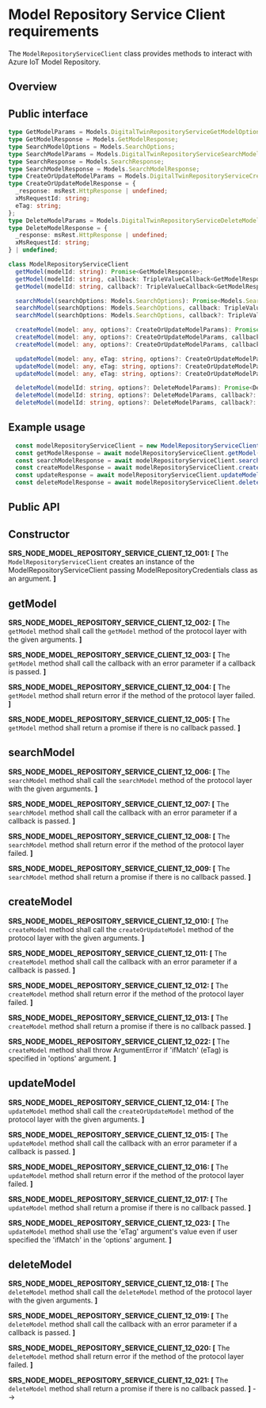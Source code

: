 # Model Repository Service Client requirements

The `ModelRepositoryServiceClient` class provides methods to interact with Azure IoT Model Repository.

## Overview

## Public interface

```typescript
type GetModelParams = Models.DigitalTwinRepositoryServiceGetModelOptionalParams;
type GetModelResponse = Models.GetModelResponse;
type SearchModelOptions = Models.SearchOptions;
type SearchModelParams = Models.DigitalTwinRepositoryServiceSearchModelOptionalParams;
type SearchResponse = Models.SearchResponse;
type SearchModelResponse = Models.SearchModelResponse;
type CreateOrUpdateModelParams = Models.DigitalTwinRepositoryServiceCreateOrUpdateModelOptionalParams;
type CreateOrUpdateModelResponse = {
  _response: msRest.HttpResponse | undefined;
  xMsRequestId: string;
  eTag: string;
};
type DeleteModelParams = Models.DigitalTwinRepositoryServiceDeleteModelOptionalParams;
type DeleteModelResponse = {
  _response: msRest.HttpResponse | undefined;
  xMsRequestId: string;
} | undefined;

class ModelRepositoryServiceClient
  getModel(modelId: string): Promise<GetModelResponse>;
  getModel(modelId: string, callback: TripleValueCallback<GetModelResponse, msRest.HttpOperationResponse>): void;
  getModel(modelId: string, callback?: TripleValueCallback<GetModelResponse, msRest.HttpOperationResponse>): void | Promise<GetModelResponse>;

  searchModel(searchOptions: Models.SearchOptions): Promise<Models.SearchModelResponse>;
  searchModel(searchOptions: Models.SearchOptions, callback: TripleValueCallback<Models.SearchResponse, msRest.HttpOperationResponse>): void;
  searchModel(searchOptions: Models.SearchOptions, callback?: TripleValueCallback<Models.SearchResponse, msRest.HttpOperationResponse>): void | Promise<Models.SearchModelResponse>;

  createModel(model: any, options?: CreateOrUpdateModelParams): Promise<CreateOrUpdateModelResponse>;
  createModel(model: any, options?: CreateOrUpdateModelParams, callback?: TripleValueCallback<CreateOrUpdateModelResponse, msRest.HttpOperationResponse>): void;
  createModel(model: any, options?: CreateOrUpdateModelParams, callback?: TripleValueCallback<CreateOrUpdateModelResponse, msRest.HttpOperationResponse>): void | Promise<CreateOrUpdateModelResponse>;

  updateModel(model: any, eTag: string, options?: CreateOrUpdateModelParams): Promise<CreateOrUpdateModelResponse>;
  updateModel(model: any, eTag: string, options?: CreateOrUpdateModelParams, callback?: TripleValueCallback<CreateOrUpdateModelResponse, msRest.HttpOperationResponse>): void;
  updateModel(model: any, eTag: string, options?: CreateOrUpdateModelParams, callback?: TripleValueCallback<CreateOrUpdateModelResponse, msRest.HttpOperationResponse>): void | Promise<CreateOrUpdateModelResponse>;

  deleteModel(modelId: string, options?: DeleteModelParams): Promise<DeleteModelResponse>;
  deleteModel(modelId: string, options?: DeleteModelParams, callback?: TripleValueCallback<DeleteModelResponse, msRest.HttpOperationResponse>): void;
  deleteModel(modelId: string, options?: DeleteModelParams, callback?: TripleValueCallback<DeleteModelResponse, msRest.HttpOperationResponse>): void | Promise<DeleteModelResponse>;
```

## Example usage

```javascript
  const modelRepositoryServiceClient = new ModelRepositoryServiceClient(modelRepositoryCredentials);
  const getModelResponse = await modelRepositoryServiceClient.getModel(modelId);
  const searchModelResponse = await modelRepositoryServiceClient.searchModel(searchOptions);
  const createModelResponse = await modelRepositoryServiceClient.createModel(modelDocument);
  const updateResponse = await modelRepositoryServiceClient.updateModel(modelDocument, eTag);
  const deleteModelResponse = await modelRepositoryServiceClient.deleteModel(modelId);
```

## Public API

## Constructor

**SRS_NODE_MODEL_REPOSITORY_SERVICE_CLIENT_12_001: [** The `ModelRepositoryServiceClient` creates an instance of the ModelRepositoryServiceClient passing ModelRepositoryCredentials class as an argument. **]**

## getModel

**SRS_NODE_MODEL_REPOSITORY_SERVICE_CLIENT_12_002: [** The `getModel` method shall call the `getModel` method of the protocol layer with the given arguments. **]**

**SRS_NODE_MODEL_REPOSITORY_SERVICE_CLIENT_12_003: [** The `getModel` method shall call the callback with an error parameter if a callback is passed. **]**

**SRS_NODE_MODEL_REPOSITORY_SERVICE_CLIENT_12_004: [** The `getModel` method shall return error if the method of the protocol layer failed. **]**

**SRS_NODE_MODEL_REPOSITORY_SERVICE_CLIENT_12_005: [** The `getModel` method shall return a promise if there is no callback passed. **]**

## searchModel

**SRS_NODE_MODEL_REPOSITORY_SERVICE_CLIENT_12_006: [** The `searchModel` method shall call the `searchModel` method of the protocol layer with the given arguments. **]**

**SRS_NODE_MODEL_REPOSITORY_SERVICE_CLIENT_12_007: [** The `searchModel` method shall call the callback with an error parameter if a callback is passed. **]**

**SRS_NODE_MODEL_REPOSITORY_SERVICE_CLIENT_12_008: [** The `searchModel` method shall return error if the method of the protocol layer failed. **]**

**SRS_NODE_MODEL_REPOSITORY_SERVICE_CLIENT_12_009: [** The `searchModel` method shall return a promise if there is no callback passed. **]**

## createModel

**SRS_NODE_MODEL_REPOSITORY_SERVICE_CLIENT_12_010: [** The `createModel` method shall call the `createOrUpdateModel` method of the protocol layer with the given arguments. **]**

**SRS_NODE_MODEL_REPOSITORY_SERVICE_CLIENT_12_011: [** The `createModel` method shall call the callback with an error parameter if a callback is passed. **]**

**SRS_NODE_MODEL_REPOSITORY_SERVICE_CLIENT_12_012: [** The `createModel` method shall return error if the method of the protocol layer failed. **]**

**SRS_NODE_MODEL_REPOSITORY_SERVICE_CLIENT_12_013: [** The `createModel` method shall return a promise if there is no callback passed. **]**

**SRS_NODE_MODEL_REPOSITORY_SERVICE_CLIENT_12_022: [** The `createModel` method shall throw ArgumentError if 'ifMatch' (eTag) is specified in 'options' argument. **]**

## updateModel

**SRS_NODE_MODEL_REPOSITORY_SERVICE_CLIENT_12_014: [** The `updateModel` method shall call the `createOrUpdateModel` method of the protocol layer with the given arguments. **]**

**SRS_NODE_MODEL_REPOSITORY_SERVICE_CLIENT_12_015: [** The `updateModel` method shall call the callback with an error parameter if a callback is passed. **]**

**SRS_NODE_MODEL_REPOSITORY_SERVICE_CLIENT_12_016: [** The `updateModel` method shall return error if the method of the protocol layer failed. **]**

**SRS_NODE_MODEL_REPOSITORY_SERVICE_CLIENT_12_017: [** The `updateModel` method shall return a promise if there is no callback passed. **]**

**SRS_NODE_MODEL_REPOSITORY_SERVICE_CLIENT_12_023: [** The `updateModel` method shall use the 'eTag' argument's value even if user specified the 'ifMatch' in the 'options' argument. **]**

## deleteModel

**SRS_NODE_MODEL_REPOSITORY_SERVICE_CLIENT_12_018: [** The `deleteModel` method shall call the `deleteModel` method of the protocol layer with the given arguments. **]**

**SRS_NODE_MODEL_REPOSITORY_SERVICE_CLIENT_12_019: [** The `deleteModel` method shall call the callback with an error parameter if a callback is passed. **]**

**SRS_NODE_MODEL_REPOSITORY_SERVICE_CLIENT_12_020: [** The `deleteModel` method shall return error if the method of the protocol layer failed. **]**

**SRS_NODE_MODEL_REPOSITORY_SERVICE_CLIENT_12_021: [** The `deleteModel` method shall return a promise if there is no callback passed. **]**
-->
